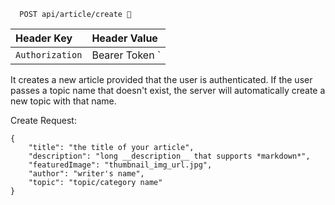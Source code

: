 ```http
  POST api/article/create 🔐
```

| Header Key      | Header Value               |
|:----------------|:---------------------------|
| `Authorization` | Bearer Token <User Token>` |

It creates a new article provided that the user is authenticated. If the user passes a topic name that doesn't exist, the server will automatically create a new topic with that name.

Create Request:
```
{
    "title": "the title of your article",
    "description": "long __description__ that supports *markdown*",
    "featuredImage": "thumbnail_img_url.jpg",
    "author": "writer's name",
    "topic": "topic/category name"
}
```